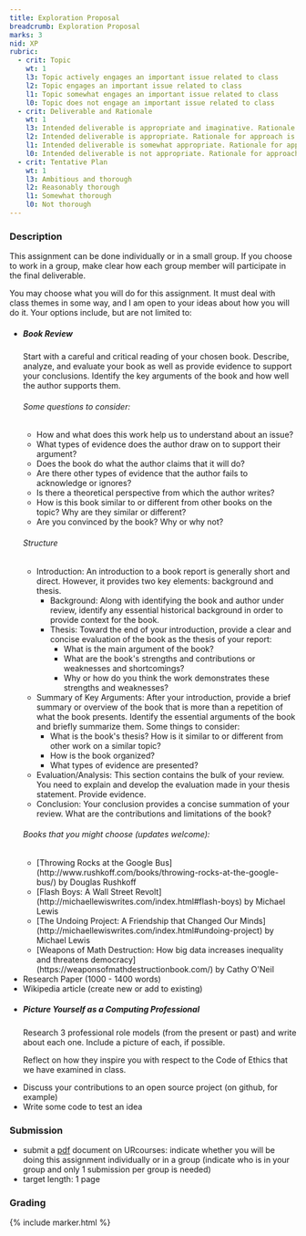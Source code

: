 ```yaml
---
title: Exploration Proposal
breadcrumb: Exploration Proposal
marks: 3
nid: XP
rubric:
  - crit: Topic
    wt: 1
    l3: Topic actively engages an important issue related to class
    l2: Topic engages an important issue related to class
    l1: Topic somewhat engages an important issue related to class
    l0: Topic does not engage an important issue related to class
  - crit: Deliverable and Rationale
    wt: 1
    l3: Intended deliverable is appropriate and imaginative. Rationale for approach is clear and well-formed
    l2: Intended deliverable is appropriate. Rationale for approach is reasonable
    l1: Intended deliverable is somewhat appropriate. Rationale for approach is mostly unclear and not well-formed
    l0: Intended deliverable is not appropriate. Rationale for approach is not clear
  - crit: Tentative Plan
    wt: 1
    l3: Ambitious and thorough
    l2: Reasonably thorough
    l1: Somewhat thorough
    l0: Not thorough
---
```

### Description

This assignment can be done individually or in a small group. If you choose to work in a group, make clear how each group member will participate in the final deliverable.

You may choose what you will do for this assignment. It must deal with class themes in some way, and I am open to your ideas about how you will do it. Your options include, but are not limited to:

<ul>
  <li>
    <div class="card bg-light">
      <h5 class="card-header">
        Book Review
      </h5>
      <div class="card-body">
        <p>
          Start with a careful and critical reading of your chosen book.
          Describe, analyze, and evaluate your book as well as provide evidence to support your conclusions. Identify the key arguments of the book and how well the author supports them.
        </p>
        <h6>
          Some questions to consider:
        </h6>
        <ul>
          <li>
            How and what does this work help us to understand about an issue?
          </li>
          <li>
            What types of evidence does the author draw on to support their argument?
          </li>
          <li>
            Does the book do what the author claims that it will do?
          </li>
          <li>
            Are there other types of evidence that the author fails to acknowledge or ignores?
          </li>
          <li>
            Is there a theoretical perspective from which the author writes?
          </li>
          <li>
            How is this book similar to or different from other books on the topic? Why are they similar or different?
          </li>
          <li>
            Are you convinced by the book? Why or why not?
          </li>
        </ul>
        <h6>
          Structure
        </h6>
        <ul>
          <li>
            Introduction: An introduction to a book report is generally short and direct. However, it provides two key elements: background and thesis.
            <ul>
              <li>
                Background: Along with identifying the book and author under review, identify any essential historical background in order to provide context for the book.
              </li>
              <li>
                Thesis: Toward the end of your introduction, provide a clear and concise evaluation of the book as the thesis of your report:
                <ul>
                  <li>
                    What is the  main argument of the book?
                  </li>
                  <li>
                    What are the book's strengths and contributions or weaknesses and shortcomings?
                  </li>
                  <li>
                    Why or how do you think the work demonstrates these strengths and weaknesses?
                  </li>
                </ul>
              </li>
            </ul>
          </li>
          <li>
            Summary of Key Arguments: After your introduction, provide a brief summary or overview of the book that is more than a repetition of what the book presents. Identify the essential arguments of the book and briefly summarize them. Some things to consider:
            <ul>
              <li>
                What is the book's thesis? How is it similar to or different from other work on a similar topic?
              </li>
              <li>
                How is the book organized?
              </li>
              <li>
                What types of evidence are presented?
              </li>
            </ul>
          </li>
          <li>
            Evaluation/Analysis: This section contains the bulk of your review. You need to explain and develop the evaluation made in your thesis statement. Provide evidence.
          </li>
          <li>
            Conclusion: Your conclusion provides a concise summation of your review. What are the contributions and limitations of the book?
          </li>
        </ul>
        <h6>
          Books that you might choose (updates welcome):
        </h6>
        <ul>
          <li>
            [Throwing Rocks at the Google Bus](http://www.rushkoff.com/books/throwing-rocks-at-the-google-bus/) by Douglas Rushkoff
          </li>
          <li>
            [Flash Boys: A Wall Street Revolt](http://michaellewiswrites.com/index.html#flash-boys) by Michael Lewis
          </li>
          <li>
            [The Undoing Project: A Friendship that Changed Our Minds](http://michaellewiswrites.com/index.html#undoing-project) by Michael Lewis
          </li>
          <li>
            [Weapons of Math Destruction: How big data increases inequality and threatens democracy](https://weaponsofmathdestructionbook.com/) by Cathy O'Neil
          </li>
        </ul>
      </div>
    </div>
  </li>
  <li>
    Research Paper (1000 - 1400 words)
  </li>
  <li>
    Wikipedia article (create new or add to existing)
  </li>
  <li>
    <div class="card bg-light">
      <h5 class="card-header">
        Picture Yourself as a Computing Professional
      </h5>
      <div class="card-body">
        <p>
          Research 3 professional role models (from the present or past) and write about each one.
          Include a picture of each, if possible.
        </p>
        <p>
          Reflect on how they inspire you with respect to the Code of Ethics that we have examined in class.
        </p>
      </div>
    </div>
  </li>
  <li>
    Discuss your contributions to an open source project (on github, for example)
  </li>
  <li>
    Write some code to test an idea
  </li>
</ul>

### Submission

* submit a [pdf](https://en.wikipedia.org/wiki/PDF) document on URcourses: indicate whether you will be doing this assignment individually or in a group (indicate who is in your group and only 1 submission per group is needed)
* target length: 1 page

### Grading

{% include marker.html %}

